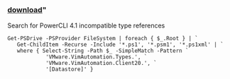 ﻿---
pid:            1996
parent:         0
children:       
poster:         Andrey Anastasov
title:          
date:           2010-07-20 09:08:20
format:         posh
---

# 

### [download](1996.ps1)"

Search for PowerCLI 4.1 incompatible type references			

```posh
Get-PSDrive -PSProvider FileSystem | foreach { $_.Root } | `
   Get-ChildItem -Recurse -Include '*.ps1', '*.psm1', '*.ps1xml' | `
   where { Select-String -Path $_ -SimpleMatch -Pattern `
            'VMware.VimAutomation.Types.', `
            'VMware.VimAutomation.Client20.', `
            '[Datastore]' }

```
